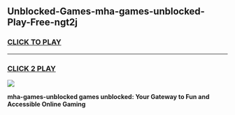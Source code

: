 
## Unblocked-Games-mha-games-unblocked-Play-Free-ngt2j
<h3>
<a href="https://premium76.site?title=mha-games-unblocked&ref=10A">CLICK TO PLAY</a></h3>
<hr>

<h3>
<a href="https://premium76.site?title=mha-games-unblocked&ref=10A">CLICK 2 PLAY</a>
  
</h3>

<a href="https://premium76.site?title=mha-games-unblocked&ref=10A"><img src="https://clearcache.store/games.png"></a>


**mha-games-unblocked games unblocked: Your Gateway to Fun and Accessible Online Gaming**
